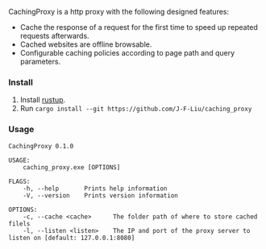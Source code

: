CachingProxy is a http proxy with the following designed features:

- Cache the response of a request for the first time to speed up repeated requests afterwards.
- Cached websites are offline browsable.
- Configurable caching policies according to page path and query parameters.

### Install

1. Install [rustup](https://rustup.rs/).
2. Run `cargo install --git https://github.com/J-F-Liu/caching_proxy`

### Usage

```
CachingProxy 0.1.0

USAGE:
    caching_proxy.exe [OPTIONS]

FLAGS:
    -h, --help       Prints help information
    -V, --version    Prints version information

OPTIONS:
    -c, --cache <cache>      The folder path of where to store cached filels
    -l, --listen <listen>    The IP and port of the proxy server to listen on [default: 127.0.0.1:8080]
```
